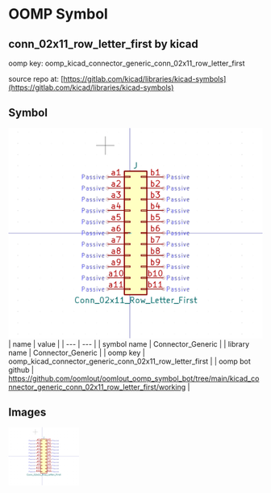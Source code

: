 # OOMP Symbol  
## conn_02x11_row_letter_first  by kicad  
  
oomp key: oomp_kicad_connector_generic_conn_02x11_row_letter_first  
  
source repo at: [https://gitlab.com/kicad/libraries/kicad-symbols](https://gitlab.com/kicad/libraries/kicad-symbols)  
## Symbol  
  
[![working.png](working_600.png)](working.png)  
| name | value | 
| --- | --- | 
| symbol name | Connector_Generic | 
| library name | Connector_Generic | 
| oomp key | oomp_kicad_connector_generic_conn_02x11_row_letter_first | 
| oomp bot github | https://github.com/oomlout/oomlout_oomp_symbol_bot/tree/main/kicad_connector_generic_conn_02x11_row_letter_first/working | 
## Images  
  
[![working.png](working_140.png)](working.png)  

